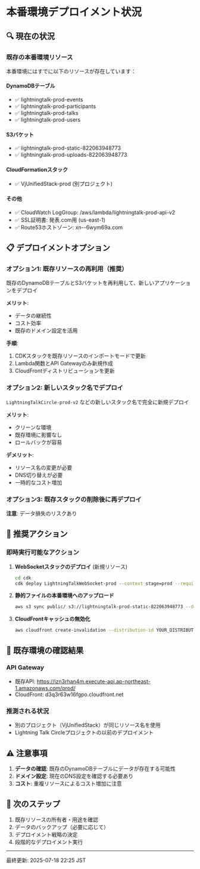 # 本番環境デプロイメント状況

## 🔍 現在の状況

### 既存の本番環境リソース

本番環境にはすでに以下のリソースが存在しています：

#### DynamoDBテーブル

- ✅ lightningtalk-prod-events
- ✅ lightningtalk-prod-participants
- ✅ lightningtalk-prod-talks
- ✅ lightningtalk-prod-users

#### S3バケット

- ✅ lightningtalk-prod-static-822063948773
- ✅ lightningtalk-prod-uploads-822063948773

#### CloudFormationスタック

- ✅ VjUnifiedStack-prod (別プロジェクト)

#### その他

- ✅ CloudWatch LogGroup: /aws/lambda/lightningtalk-prod-api-v2
- ✅ SSL証明書: 発表.com用 (us-east-1)
- ✅ Route53ホストゾーン: xn--6wym69a.com

## 📋 デプロイメントオプション

### オプション1: 既存リソースの再利用（推奨）

既存のDynamoDBテーブルとS3バケットを再利用して、新しいアプリケーションをデプロイ

**メリット**:

- データの継続性
- コスト効率
- 既存のドメイン設定を活用

**手順**:

1. CDKスタックを既存リソースのインポートモードで更新
2. Lambda関数とAPI Gatewayのみ新規作成
3. CloudFrontディストリビューションを更新

### オプション2: 新しいスタック名でデプロイ

`LightningTalkCircle-prod-v2` などの新しいスタック名で完全に新規デプロイ

**メリット**:

- クリーンな環境
- 既存環境に影響なし
- ロールバックが容易

**デメリット**:

- リソース名の変更が必要
- DNS切り替えが必要
- 一時的なコスト増加

### オプション3: 既存スタックの削除後に再デプロイ

**注意**: データ損失のリスクあり

## 🎯 推奨アクション

### 即時実行可能なアクション

1. **WebSocketスタックのデプロイ** (新規リソース)

   ```bash
   cd cdk
   cdk deploy LightningTalkWebSocket-prod --context stage=prod --require-approval never
   ```

2. **静的ファイルの本番環境へのアップロード**

   ```bash
   aws s3 sync public/ s3://lightningtalk-prod-static-822063948773 --delete
   ```

3. **CloudFrontキャッシュの無効化**
   ```bash
   aws cloudfront create-invalidation --distribution-id YOUR_DISTRIBUTION_ID --paths "/*"
   ```

## 📝 既存環境の確認結果

### API Gateway

- 既存API: https://izn3rhan4m.execute-api.ap-northeast-1.amazonaws.com/prod/
- CloudFront: d3q3r63w16fgpo.cloudfront.net

### 推測される状況

- 別のプロジェクト（VjUnifiedStack）が同じリソース名を使用
- Lightning Talk Circleプロジェクトの以前のデプロイメント

## ⚠️ 注意事項

1. **データの確認**: 既存のDynamoDBテーブルにデータが存在する可能性
2. **ドメイン設定**: 現在のDNS設定を確認する必要あり
3. **コスト**: 重複リソースによるコスト増加に注意

## 🔄 次のステップ

1. 既存リソースの所有者・用途を確認
2. データのバックアップ（必要に応じて）
3. デプロイメント戦略の決定
4. 段階的なデプロイメント実行

---

最終更新: 2025-07-18 22:25 JST
